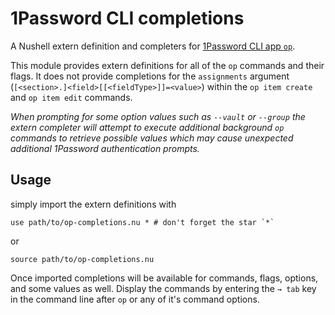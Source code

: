 # 1Password CLI completions

A Nushell extern definition and completers for [1Password CLI app `op`](https://developer.1password.com/docs/cli).

This module provides extern definitions for all of the `op` commands and their flags. It does not provide completions for the `assignments` argument (`[<section>.]<field>[[<fieldType>]]=<value>`) within the `op item create` and `op item edit` commands.

*When prompting for some option values such as `--vault` or `--group` the extern completer will attempt to execute additional background `op` commands to retrieve possible values which may cause unexpected additional 1Password authentication prompts.*

## Usage

simply import the extern definitions with

```nu
use path/to/op-completions.nu * # don't forget the star `*`
```

or

```nu
source path/to/op-completions.nu
```

Once imported completions will be available for commands, flags, options, and some values as well.
Display the commands by entering the `→ tab` key in the command line after `op` or any of it's command options.

